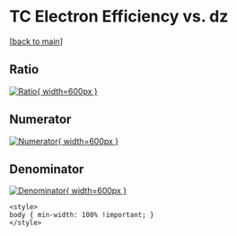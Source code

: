 # TC Electron Efficiency vs. dz

[[back to main](./)]



## Ratio

[![Ratio](../mtv/var/TC_11_eff_dz.png){ width=600px }](../mtv/var/TC_11_eff_dz.pdf)

## Numerator

[![Numerator](../mtv/num/TC_11_eff_dz_num0.png){ width=600px }](../mtv/num/TC_11_eff_dz_num0.pdf)

## Denominator

[![Denominator](../mtv/den/TC_11_eff_dz_den.png){ width=600px }](../mtv/den/TC_11_eff_dz_den.pdf)


``` {=html}
<style>
body { min-width: 100% !important; }
</style>
```
